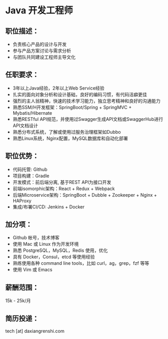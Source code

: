 # Java 开发工程师

## 职位描述：
- 负责核心产品的设计与开发
- 参与产品方案讨论与需求分析
- 与团队共同建设工程师主导文化

## 任职要求：
- 3年以上Java经验，2年以上Web Service经验
- 扎实的面向对象分析和设计基础，良好的编码习惯，有代码洁癖更佳
- 强烈的主人翁精神，快速的技术学习能力，独立思考精神和良好的沟通能力
- 熟悉SSM/H开发框架：SpringBoot/Spring + SpringMVC + Mybatis/Hibernate
- 熟悉RESTful API规范，并使用过Swagger生成API文档或SwaggerHub进行API文档设计
- 熟悉分布式系统，了解或使用过服务治理框架如Dubbo
- 熟悉Linux系统，Nginx配置，MySQL数据库和自动化部署

## 职位优势：
- 代码托管: Github 
- 项目构建：Gradle
- 开发模式：前后端分离, 基于REST API为接口开发
- 前端isomorphic架构：React + Redux + Webpack 
- 后端Microservice架构：SpringBoot + Dubble + Zookeeper + Nginx + HAProxy
- 集成/布署CI/CD: Jenkins + Docker

## 加分项：
- Github 帐号，技术博客
- 使用 Mac 或 Linux 作为开发环境 
- 熟悉 PostgreSQL，MySQL，Redis 使用，优化
- 具有 Docker，Consul，etcd 等使用经验
- 熟练使用各种 command line tools，比如 curl，ag，grep，fzf 等等
- 使用 Vim 或 Emacs

## 薪酬范围：
15k - 25k/月

## 简历投递：

tech [at] daxiangrenshi.com

